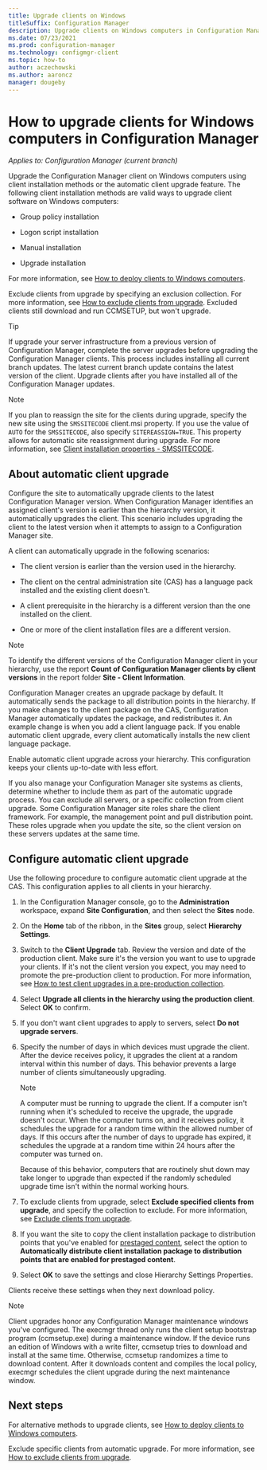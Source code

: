 ```yaml
---
title: Upgrade clients on Windows
titleSuffix: Configuration Manager
description: Upgrade clients on Windows computers in Configuration Manager.
ms.date: 07/23/2021
ms.prod: configuration-manager
ms.technology: configmgr-client
ms.topic: how-to
author: aczechowski
ms.author: aaroncz
manager: dougeby
---
```


# How to upgrade clients for Windows computers in Configuration Manager

*Applies to: Configuration Manager (current branch)*

Upgrade the Configuration Manager client on Windows computers using client installation methods or the automatic client upgrade feature. The following client installation methods are valid ways to upgrade client software on Windows computers:

- Group policy installation

- Logon script installation

- Manual installation

- Upgrade installation

For more information, see [How to deploy clients to Windows computers](../../deploy/deploy-clients-to-windows-computers.md).

Exclude clients from upgrade by specifying an exclusion collection. For more information, see [How to exclude clients from upgrade](exclude-clients-windows.md). Excluded clients still download and run CCMSETUP, but won't upgrade.

> [!TIP]
> If upgrade your server infrastructure from a previous version of Configuration Manager, complete the server upgrades before upgrading the Configuration Manager clients. This process includes installing all current branch updates. The latest current branch update contains the latest version of the client. Upgrade clients after you have installed all of the Configuration Manager updates.

> [!NOTE]
> If you plan to reassign the site for the clients during upgrade, specify the new site using the `SMSSITECODE` client.msi property. If you use the value of `AUTO` for the `SMSSITECODE`, also specify `SITEREASSIGN=TRUE`. This property allows for automatic site reassignment during upgrade. For more information, see [Client installation properties - SMSSITECODE](../../deploy/about-client-installation-properties.md#smssitecode).

## <a name="bkmk_autoupdate"></a> About automatic client upgrade

Configure the site to automatically upgrade clients to the latest Configuration Manager version. When Configuration Manager identifies an assigned client's version is earlier than the hierarchy version, it automatically upgrades the client. This scenario includes upgrading the client to the latest version when it attempts to assign to a Configuration Manager site.

A client can automatically upgrade in the following scenarios:

- The client version is earlier than the version used in the hierarchy.

- The client on the central administration site (CAS) has a language pack installed and the existing client doesn't.

- A client prerequisite in the hierarchy is a different version than the one installed on the client.

- One or more of the client installation files are a different version.

> [!NOTE]
> To identify the different versions of the Configuration Manager client in your hierarchy, use the report **Count of Configuration Manager clients by client versions** in the report folder **Site - Client Information**.

Configuration Manager creates an upgrade package by default. It automatically sends the package to all distribution points in the hierarchy. If you make changes to the client package on the CAS, Configuration Manager automatically updates the package, and redistributes it. An example change is when you add a client language pack. If you enable automatic client upgrade, every client automatically installs the new client language package.

Enable automatic client upgrade across your hierarchy. This configuration keeps your clients up-to-date with less effort.

If you also manage your Configuration Manager site systems as clients, determine whether to include them as part of the automatic upgrade process. You can exclude all servers, or a specific collection from client upgrade. Some Configuration Manager site roles share the client framework. For example, the management point and pull distribution point. These roles upgrade when you update the site, so the client version on these servers updates at the same time.

## <a name="bkmk_configure"></a> Configure automatic client upgrade

Use the following procedure to configure automatic client upgrade at the CAS. This configuration applies to all clients in your hierarchy.

1. In the Configuration Manager console, go to the **Administration** workspace, expand **Site Configuration**, and then select the **Sites** node.

1. On the **Home** tab of the ribbon, in the **Sites** group, select **Hierarchy Settings**.

1. Switch to the **Client Upgrade** tab. Review the version and date of the production client. Make sure it's the version you want to use to upgrade your clients. If it's not the client version you expect, you may need to promote the pre-production client to production. For more information, see [How to test client upgrades in a pre-production collection](test-client-upgrades.md).

1. Select **Upgrade all clients in the hierarchy using the production client**. Select **OK** to confirm.

1. If you don't want client upgrades to apply to servers, select **Do not upgrade servers**.

1. Specify the number of days in which devices must upgrade the client. After the device receives policy, it upgrades the client at a random interval within this number of days. This behavior prevents a large number of clients simultaneously upgrading.

    > [!NOTE]
    > A computer must be running to upgrade the client. If a computer isn't running when it's scheduled to receive the upgrade, the upgrade doesn't occur. When the computer turns on, and it receives policy, it schedules the upgrade for a random time within the allowed number of days. If this occurs after the number of days to upgrade has expired, it schedules the upgrade at a random time within 24 hours after the computer was turned on.
    >
    > Because of this behavior, computers that are routinely shut down may take longer to upgrade than expected if the randomly scheduled upgrade time isn't within the normal working hours.

1. To exclude clients from upgrade, select **Exclude specified clients from upgrade**, and specify the collection to exclude. For more information, see [Exclude clients from upgrade](exclude-clients-windows.md).

1. If you want the site to copy the client installation package to distribution points that you've enabled for [prestaged content](../../../plan-design/hierarchy/manage-network-bandwidth.md#BKMK_PrestagingContent), select the option to **Automatically distribute client installation package to distribution points that are enabled for prestaged content**.

1. Select **OK** to save the settings and close Hierarchy Settings Properties.

Clients receive these settings when they next download policy.

> [!NOTE]
> Client upgrades honor any Configuration Manager maintenance windows you've configured. The execmgr thread only runs the client setup bootstrap program (ccmsetup.exe) during a maintenance window. If the device runs an edition of Windows with a write filter, ccmsetup tries to download and install at the same time. Otherwise, ccmsetup randomizes a time to download content. After it downloads content and compiles the local policy, execmgr schedules the client upgrade during the next maintenance window.<!-- SCCMDocs#896 -->

## Next steps

For alternative methods to upgrade clients, see [How to deploy clients to Windows computers](../../deploy/deploy-clients-to-windows-computers.md).

Exclude specific clients from automatic upgrade. For more information, see [How to exclude clients from upgrade](exclude-clients-windows.md).
